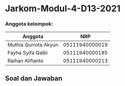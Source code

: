 # Jarkom-Modul-4-D13-2021

### Anggota kelompok:
Anggota | NRP
------------- | -------------
Muthia Qurrota Akyun | 05111940000019
Fayha Syifa Qalbi | 05111940000185
Raihan Alifianto | 05111940000213

## Soal dan Jawaban
